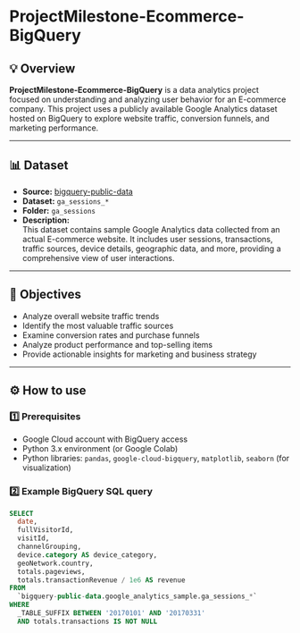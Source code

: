 # ProjectMilestone-Ecommerce-BigQuery

## 💡 Overview

**ProjectMilestone-Ecommerce-BigQuery** is a data analytics project focused on understanding and analyzing user behavior for an E-commerce company. This project uses a publicly available Google Analytics dataset hosted on BigQuery to explore website traffic, conversion funnels, and marketing performance.

---

## 📊 Dataset

- **Source:** [bigquery-public-data](https://console.cloud.google.com/marketplace/details/google/ga360-sample)
- **Dataset:** `ga_sessions_*`
- **Folder:** `ga_sessions`
- **Description:**  
  This dataset contains sample Google Analytics data collected from an actual E-commerce website. It includes user sessions, transactions, traffic sources, device details, geographic data, and more, providing a comprehensive view of user interactions.

---

## 🚀 Objectives

- Analyze overall website traffic trends
- Identify the most valuable traffic sources
- Examine conversion rates and purchase funnels
- Analyze product performance and top-selling items
- Provide actionable insights for marketing and business strategy

---

## ⚙️ How to use

### 1️⃣ Prerequisites

- Google Cloud account with BigQuery access
- Python 3.x environment (or Google Colab)
- Python libraries: `pandas`, `google-cloud-bigquery`, `matplotlib`, `seaborn` (for visualization)

### 2️⃣ Example BigQuery SQL query

```sql
SELECT
  date,
  fullVisitorId,
  visitId,
  channelGrouping,
  device.category AS device_category,
  geoNetwork.country,
  totals.pageviews,
  totals.transactionRevenue / 1e6 AS revenue
FROM
  `bigquery-public-data.google_analytics_sample.ga_sessions_*`
WHERE
  _TABLE_SUFFIX BETWEEN '20170101' AND '20170331'
  AND totals.transactions IS NOT NULL
